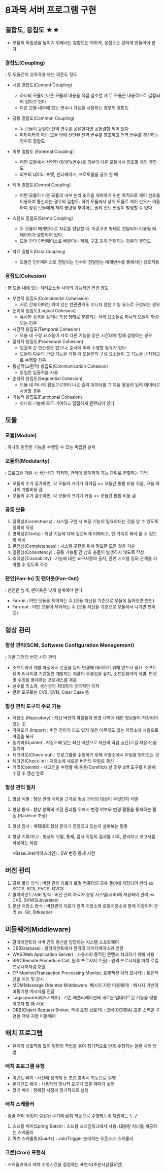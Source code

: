 # 8과목 서버 프로그램 구현

## 결합도, 응집도 ★★

- 모듈의 독립성을 높이기 위해서는 결합도는 약하게, 응집도는 강하게 만들어야 한다.

### 결합도(Coupling) 

: 두 모듈간의 상호작용 또는 의존도 정도

- 내용 결합도(Content Coupling)
  - 하나의 모듈이 다른 모듈의 내용을 직접 참조할 때 두 모듈은 내용적으로 결합되어 있다고 한다.
  - 다른 모듈 내부에 있는 변수나 기능을 사용하는 경우의 결합도
- 공통 결합도(Common Coupling)
  - 두 모듈이 동일한 전역 변수를 공유한다면 공통결합 되어 있다.
  - 파라미터가 아닌 모듈 밖에 선언된 전역 변수를 참조하고 전역 변수를 갱신하는 경우의 결합도
- 외부 결합도 (External Coupling)
  - 어떤 모듈에서 선언한 데이터(변수)를 외부의 다른 모듈에서 참조할 때의 결합도
  - 외부의 데이터 포맷, 인터페이스, 프로토콜을 공유 할 때
- 제어 결합도(Control Coupling)
  - 어떤 모듈이 다른 모듈의 내부 논리 조직을 제어하기 위한 목적으로 제어 신호를 이용하여 통신하는 경우의 결합도. 하위 모듈에서 상위 모듈로 제어 신오가 이동하여 상위 모듈에게 처리 명령을 부여하는 권리 전도 현상이 발생할 수 있다. 

- 스탬프 결합도(Stamp Coupling)
  - 두 모듈이 매개변수로 자료를 전달할 때, 자료구조 형태로 전달되어 이용될 때 데이터가 결합되어 있다.
  - 모듈 간의 인터페이스로 배열이나 객체, 구조 등이 전달되는 경우의 결합도
- 자료 결합도(Data Coupling)
  - 모듈간 인터페이스로 전달되는 인수와 전달받는 매개변수를 통해서만 상호작용

### 응집도(Cohesion)

: 한 모듈 내에 있는 처리요소들 사이의 기능적인 연관 정도

- 우연적 응집도(Coincidental Cohession)
  - 서로 간에 어떠한 의미 있는 연관관계도 지니지 않은 기능 요소로 구성되는 경우
- 논리적 응집도(Logical Cohesion)
  - 유사한 성격을 갖거나 특정 형태로 분류되는 처리 요소들로 하나의 모듈이 형성되는 경우
- 시간적 응집도(Temporal Cohesion)
  - 모듈 내 구성 요소들이 서로 다른 기능을 같은 시간대에 함께 실행하는 경우
- 절차적 응집도(Procedural Cohesion)
  - 입출력 간 연관성은 없으나, 순서에 따라 수행할 필요가 있다.
  - 모듈이 다수의 관련 기능을 가질 때 모듈안의 구성 요소들이 그 기능을 순차적으로 수행할 경우
- 통신적(교환적) 응집도(Communication Cohesion)
  - 동일한 입출력을 사용
- 순차적 응집도(Sequential Cohesion)
  - 모듈 내 하나의 활동으로부터 나온 출력 데이터를 그 다음 활동의 입력 데이터로 사용할 경우
- 기능적 응집도(Functional Cohesion)
  - 하나의 기능에 모두 기여하고 밀접하게 관련되어 있다.

## 모듈

### 모듈(Module)

: 하나의 완전한 기능을 수행할 수 있는 독립된 실체

### 모듈화(Modularity)

: 프로그램 개발 시 생산성과 최적화, 관리에 용이하게 기능 단위로 분할하는 기법

- 모듈의 수가 증가하면, 각 모듈의 크기가 작아짐 => 모듈간 통합 비용 적음, 모듈 하나의 개발비용 큼
- 모듈의 수가 감소하면, 각 모듈의 크기가 커짐 => 모듈간 통합 비용 큼

### 공통 모듈

1. 정확성(Correctness) : 시스템 구현 시 해당 기능이 필요하다는 것을 알 수 있도록 정확히 작성
2. 명확성(Clarity) : 해당 기능에 대해 일관되게 이해되고, 한 가지로 해석 될 수 있도록 작성
3. 완전성(Completeness) : 시스템 구현을 위해 필요한 모든 것을 기술
4. 일관성(Consistency) : 공통 기능들 간 상호 충돌이 발생하지 않도록 작성
5. 추적성(Traceability) : 기능에 대한 요구사항의 출저, 관련 시스템 등의 관계를 파악할 수 있도록 작성

### 팬인(Fan-In) 및 팬아웃(Fan-Out)

: 팬인은 높게, 팬아웃은 낮게 설계해야 한다.

- Fan-in : 어떤 모듈을 제어하는 수 (모듈 자신을 기준으로 모듈에 들어오면 팬인)
- Fan-out : 어떤 모듈이 제어하는 수 (모듈 자신을 기준으로 모듈에서 나가면 팬아웃)

## 형상 관리

### 형상 관리(SCM, Software Configuration Management)

: 개발 과정의 변경 사항 관리

- 소프트웨어 개발 과정에서 산출물 등의 변경에 대비하기 위해 반드시 필요. 소프트웨어 리사이클 기간동안 개발되는 제품의 무결성을 유지, 소프트웨어의 식별, 편성 및 수정을 통제하는 프로세스를 제공
- 실수를 최소화, 생산성의 최대화가 궁극적인 목적
- 관련 도구로는 CVS, SVN, Clear Case 등

### 형상 관리 도구의 주요 기능

- 저장소 (Repository) : 최신 버전의 파일들과 변경 내역에 대한 정보들이 저장되어 있는 곳
- 가져오기 (Import) : 버전 관리가 되고 있지 않은 아무것도 없는 저장소에 처음으로 파일을 복사
- 동기화(Update) : 저장소에 있는 최신 버전으로 자신의 작업 공간(로컬 저장소)을 동기화
- 체크아웃(Check-out) : 프로그램을 수정하기 위해 저장소에서 파일을 받아오는 것 
- 체크인(Check-in) : 저장소에 새로운 버전의 파일로 갱신
- 커밋(Commit) - 체크인을 수행할 때 충돌(Comfilct) 날 경우 diff 도구를 이용해 수정 후 갱신 완료

### 형상 관리 절차

1. 형상 식별 : 형상 관리 계획을 근거로 형상 관리의 대상이 무엇인지 식별

2. 형상 통제 : 형상 항목의 버전 관리를 위해서 변경 여부와 변경 활동을 통제하는 활동 (Baseline 조정)

3. 형상 감사 : 계획대로 형상 관리가 진행되고 있는지 살펴보는 활동

4. 형상 기록/보고 : 형상의 식별, 통제, 감사 작업의 결과를 기록, 관리하고 보고서를 작성하는 작업

   *BaseLine(베이스라인) : SW 변경 통제 시점

## 버전 관리

1. 공유 폴더 방식 : 버전 관리 자료가 로컬 컴퓨터의 공유 폴더에 저장되어 관리 ex. SCCS, RCS, PVCS, QVCS
2. 클라이언트/서버 방식 : 버전 관리 자료가 중앙 시스템(서버)에 저장되어 관리 ex. CVS, SVN(Subversion)
3. 분산 저장소 방식 : 버전관리 자료가 원격 저장소와 로컬저장소에 함께 저장되어 관리 ex. Git, Bitkeeper

## 미들웨어(Middleware)

- 클라이언트와 서버 간의 통신을 담당하는 시스템 소프트웨어
- DB(Database) : 클라이언트에서 원격의 데이터베이스와 연결
- WAS(Web Application Server) : 사용자의 동적인 콘텐츠 처리하기 위해 사용
- RPC(Remote Procedure Call, 원격 프로시저 호출) : 원격 프로시저를 마치 로컬 프로시저처럼 호출
- TP Monitor(Transaction Processing Monitor, 트랜잭션 처리 모니터) : 트랜잭션을 처리 및 감시
- MOM(Message Oriented Middleware, 메시지 지향 미들웨어) : 메시지 기반의 비동기형 메시지를 전달
- Lagacyware(레거시웨어) : 기존 애플리케이션에 새로운 업데이트된 기능을 덧붙이고자 할 때 사용
- ORB(Object Request Broker, 객체 요청 브로커) : 코바(CORBA) 표준 스펙을 구현한 객체  지향 미들웨어

## 배치 프로그램

- 유저와 상호작용 없이 일련의 작업을 묶어 정기적으로 반복 수행하는 일괄 처리 방법

### 배치 프로그램 유형

- 이벤트 배치 : 사전에 정의해 둔 조건 충족시 자동으로 실행
- 온디맨드 배치 : 사용자의 명시적 요구가 있을 때마다 실행
- 정기 배치 : 정해진 시점에 정기적으로 실행

### 배치 스케줄러 

: 일괄 처리 작업이 설정된 주기에 맞춰 자동으로 수행되도록 지원하는 도구

1. 스프링 배치(Spring Batch) : 스프링 프레임워크에서 사용. 대용량 처리를 제공하는 스케줄러
2. 쿼츠 스케줄링(Quartz) : Job/Trigger 분리하는 오픈소스 스케줄러

### 크론(Cron) 표현식

: 스케쥴러에서 배치 수행시간을 설정하는 표현식(초분시일월요연)

